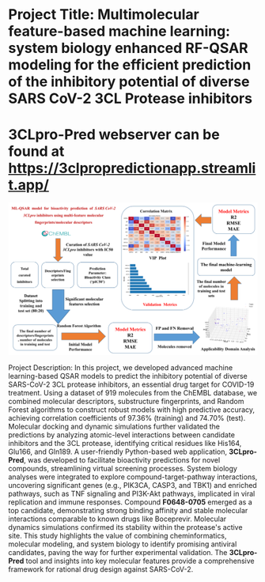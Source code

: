 # Project Title: Multimolecular feature-based machine learning: system biology enhanced RF-QSAR modeling for the efficient prediction of the inhibitory potential of diverse SARS CoV-2 3CL Protease inhibitors

# 3CLpro-Pred webserver can be found at https://3clpropredictionapp.streamlit.app/


![Graphical Abstract](./Logo.png)

Project Description: In this project, we developed advanced machine learning-based QSAR models to predict the inhibitory potential of diverse SARS-CoV-2 3CL protease inhibitors, an essential drug target for COVID-19 treatment. Using a dataset of 919 molecules from the ChEMBL database, we combined molecular descriptors, substructure fingerprints, and Random Forest algorithms to construct robust models with high predictive accuracy, achieving correlation coefficients of 97.36% (training) and 74.70% (test). Molecular docking and dynamic simulations further validated the predictions by analyzing atomic-level interactions between candidate inhibitors and the 3CL protease, identifying critical residues like His164, Glu166, and Gln189. A user-friendly Python-based web application, **3CLpro-Pred**, was developed to facilitate bioactivity predictions for novel compounds, streamlining virtual screening processes. System biology analyses were integrated to explore compound-target-pathway interactions, uncovering significant genes (e.g., PIK3CA, CASP3, and TBK1) and enriched pathways, such as TNF signaling and PI3K-Akt pathways, implicated in viral replication and immune responses. Compound **F0648-0705** emerged as a top candidate, demonstrating strong binding affinity and stable molecular interactions comparable to known drugs like Boceprevir. Molecular dynamics simulations confirmed its stability within the protease's active site. This study highlights the value of combining cheminformatics, molecular modeling, and system biology to identify promising antiviral candidates, paving the way for further experimental validation. The **3CLpro-Pred** tool and insights into key molecular features provide a comprehensive framework for rational drug design against SARS-CoV-2.
